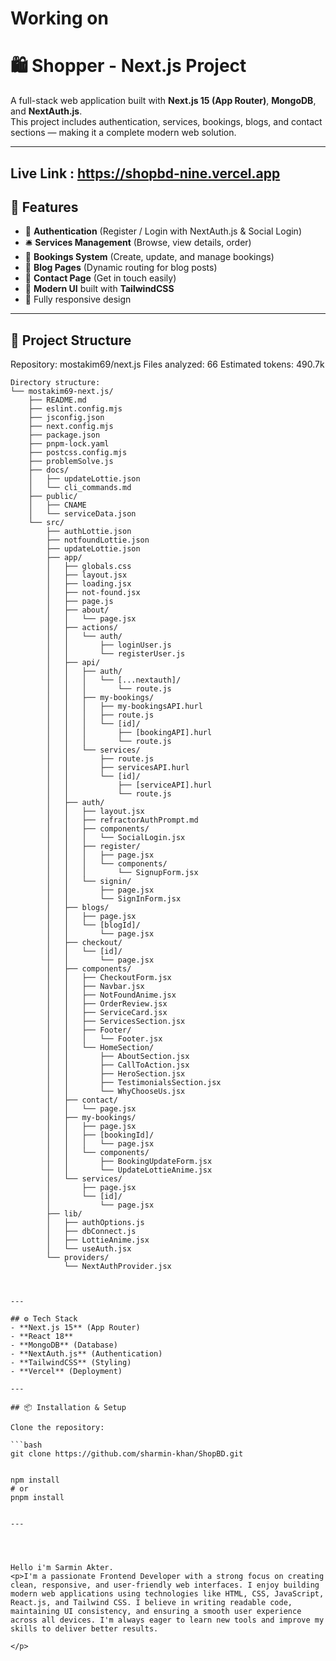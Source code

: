 # Working on

# 🛍️ Shopper - Next.js Project

A full-stack web application built with **Next.js 15 (App Router)**, **MongoDB**, and **NextAuth.js**.  
This project includes authentication, services, bookings, blogs, and contact sections — making it a complete modern web solution.

---
## Live Link : https://shopbd-nine.vercel.app

## 🚀 Features
- 🔐 **Authentication** (Register / Login with NextAuth.js & Social Login)
- 🛎️ **Services Management** (Browse, view details, order)
- 📅 **Bookings System** (Create, update, and manage bookings)
- 📝 **Blog Pages** (Dynamic routing for blog posts)
- 📩 **Contact Page** (Get in touch easily)
- 🎨 **Modern UI** built with **TailwindCSS**
- 📱 Fully responsive design

---

## 📂 Project Structure


Repository: mostakim69/next.js
Files analyzed: 66
Estimated tokens: 490.7k
```
Directory structure:
└── mostakim69-next.js/
    ├── README.md
    ├── eslint.config.mjs
    ├── jsconfig.json
    ├── next.config.mjs
    ├── package.json
    ├── pnpm-lock.yaml
    ├── postcss.config.mjs
    ├── problemSolve.js
    ├── docs/
    │   ├── updateLottie.json
    │   └── cli_commands.md
    ├── public/
    │   ├── CNAME
    │   └── serviceData.json
    └── src/
        ├── authLottie.json
        ├── notfoundLottie.json
        ├── updateLottie.json
        ├── app/
        │   ├── globals.css
        │   ├── layout.jsx
        │   ├── loading.jsx
        │   ├── not-found.jsx
        │   ├── page.js
        │   ├── about/
        │   │   └── page.jsx
        │   ├── actions/
        │   │   └── auth/
        │   │       ├── loginUser.js
        │   │       └── registerUser.js
        │   ├── api/
        │   │   ├── auth/
        │   │   │   └── [...nextauth]/
        │   │   │       └── route.js
        │   │   ├── my-bookings/
        │   │   │   ├── my-bookingsAPI.hurl
        │   │   │   ├── route.js
        │   │   │   └── [id]/
        │   │   │       ├── [bookingAPI].hurl
        │   │   │       └── route.js
        │   │   └── services/
        │   │       ├── route.js
        │   │       ├── servicesAPI.hurl
        │   │       └── [id]/
        │   │           ├── [serviceAPI].hurl
        │   │           └── route.js
        │   ├── auth/
        │   │   ├── layout.jsx
        │   │   ├── refractorAuthPrompt.md
        │   │   ├── components/
        │   │   │   └── SocialLogin.jsx
        │   │   ├── register/
        │   │   │   ├── page.jsx
        │   │   │   └── components/
        │   │   │       └── SignupForm.jsx
        │   │   └── signin/
        │   │       ├── page.jsx
        │   │       └── SignInForm.jsx
        │   ├── blogs/
        │   │   ├── page.jsx
        │   │   └── [blogId]/
        │   │       └── page.jsx
        │   ├── checkout/
        │   │   └── [id]/
        │   │       └── page.jsx
        │   ├── components/
        │   │   ├── CheckoutForm.jsx
        │   │   ├── Navbar.jsx
        │   │   ├── NotFoundAnime.jsx
        │   │   ├── OrderReview.jsx
        │   │   ├── ServiceCard.jsx
        │   │   ├── ServicesSection.jsx
        │   │   ├── Footer/
        │   │   │   └── Footer.jsx
        │   │   └── HomeSection/
        │   │       ├── AboutSection.jsx
        │   │       ├── CallToAction.jsx
        │   │       ├── HeroSection.jsx
        │   │       ├── TestimonialsSection.jsx
        │   │       └── WhyChooseUs.jsx
        │   ├── contact/
        │   │   └── page.jsx
        │   ├── my-bookings/
        │   │   ├── page.jsx
        │   │   ├── [bookingId]/
        │   │   │   └── page.jsx
        │   │   └── components/
        │   │       ├── BookingUpdateForm.jsx
        │   │       └── UpdateLottieAnime.jsx
        │   └── services/
        │       ├── page.jsx
        │       └── [id]/
        │           └── page.jsx
        ├── lib/
        │   ├── authOptions.js
        │   ├── dbConnect.js
        │   ├── LottieAnime.jsx
        │   └── useAuth.jsx
        └── providers/
            └── NextAuthProvider.jsx



---

## ⚙️ Tech Stack
- **Next.js 15** (App Router)
- **React 18**
- **MongoDB** (Database)
- **NextAuth.js** (Authentication)
- **TailwindCSS** (Styling)
- **Vercel** (Deployment)

---

## 📦 Installation & Setup

Clone the repository:

```bash
git clone https://github.com/sharmin-khan/ShopBD.git


npm install
# or
pnpm install


---




Hello i'm Sarmin Akter.
<p>I'm a passionate Frontend Developer with a strong focus on creating clean, responsive, and user-friendly web interfaces. I enjoy building modern web applications using technologies like HTML, CSS, JavaScript, React.js, and Tailwind CSS. I believe in writing readable code, maintaining UI consistency, and ensuring a smooth user experience across all devices. I'm always eager to learn new tools and improve my skills to deliver better results.

</p>

